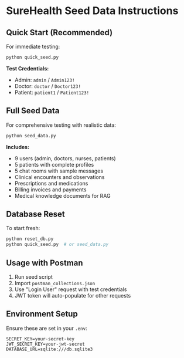 # SureHealth Seed Data Instructions

## Quick Start (Recommended)

For immediate testing:
```bash
python quick_seed.py
```

**Test Credentials:**
- Admin: `admin` / `Admin123!`
- Doctor: `doctor` / `Doctor123!`
- Patient: `patient1` / `Patient123!`

## Full Seed Data

For comprehensive testing with realistic data:
```bash
python seed_data.py
```

**Includes:**
- 9 users (admin, doctors, nurses, patients)
- 5 patients with complete profiles
- 5 chat rooms with sample messages
- Clinical encounters and observations
- Prescriptions and medications
- Billing invoices and payments
- Medical knowledge documents for RAG

## Database Reset

To start fresh:
```bash
python reset_db.py
python quick_seed.py  # or seed_data.py
```

## Usage with Postman

1. Run seed script
2. Import `postman_collections.json`
3. Use "Login User" request with test credentials
4. JWT token will auto-populate for other requests

## Environment Setup

Ensure these are set in your `.env`:
```
SECRET_KEY=your-secret-key
JWT_SECRET_KEY=your-jwt-secret
DATABASE_URL=sqlite:///db.sqlite3
```